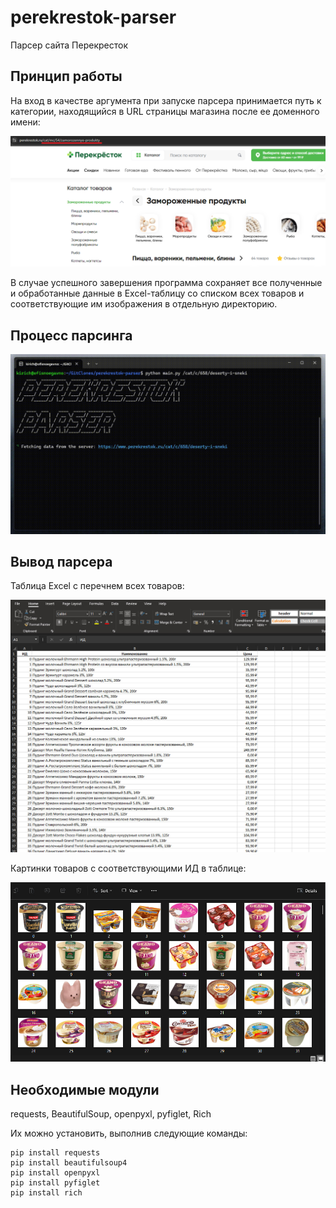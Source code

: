 # perekrestok-parser
Парсер сайта Перекресток

## Принцип работы

На вход в качестве аргумента при запуске парсера принимается путь к категории, находящийся в URL страницы магазина после ее доменного имени:

![Путь к категории в URL страницы Перекрестка](https://github.com/kirich-yo/perekrestok-parser/blob/master/res/screenshots/4.png)

В случае успешного завершения программа сохраняет все полученные и обработанные данные в Excel-таблицу со списком всех товаров и соответствующие им изображения в отдельную директорию.

## Процесс парсинга

![Процесс парсинга](https://github.com/kirich-yo/perekrestok-parser/blob/master/res/screenshots/3.gif)

## Вывод парсера

Таблица Excel с перечнем всех товаров:

![Таблица Excel](https://github.com/kirich-yo/perekrestok-parser/blob/master/res/screenshots/1.jpg)

Картинки товаров с соответствующими ИД в таблице:

![Фото товаров](https://github.com/kirich-yo/perekrestok-parser/blob/master/res/screenshots/2.jpg)

## Необходимые модули

requests, BeautifulSoup, openpyxl, pyfiglet, Rich

Их можно установить, выполнив следующие команды:

```shell
pip install requests
pip install beautifulsoup4
pip install openpyxl
pip install pyfiglet
pip install rich
```